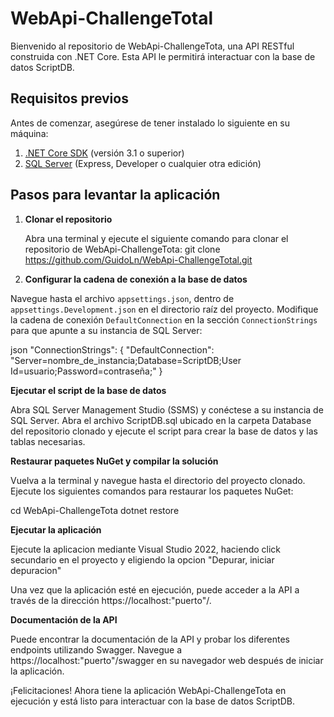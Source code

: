 # WebApi-ChallengeTotal

Bienvenido al repositorio de WebApi-ChallengeTota, una API RESTful construida con .NET Core. Esta API le permitirá interactuar con la base de datos ScriptDB.

## Requisitos previos

Antes de comenzar, asegúrese de tener instalado lo siguiente en su máquina:

1. [.NET Core SDK](https://dotnet.microsoft.com/download) (versión 3.1 o superior)
2. [SQL Server](https://www.microsoft.com/es-es/sql-server/sql-server-downloads) (Express, Developer o cualquier otra edición)

## Pasos para levantar la aplicación

1. **Clonar el repositorio**

   Abra una terminal y ejecute el siguiente comando para clonar el repositorio de WebApi-ChallengeTota: git clone https://github.com/GuidoLn/WebApi-ChallengeTotal.git
   
  
2. **Configurar la cadena de conexión a la base de datos**

Navegue hasta el archivo `appsettings.json`, dentro de `appsettings.Development.json` en el directorio raíz del proyecto. Modifique la cadena de conexión `DefaultConnection` en la sección `ConnectionStrings` para que apunte a su instancia de SQL Server:

json
"ConnectionStrings": {
  "DefaultConnection": "Server=nombre_de_instancia;Database=ScriptDB;User Id=usuario;Password=contraseña;"
}

**Ejecutar el script de la base de datos**

Abra SQL Server Management Studio (SSMS) y conéctese a su instancia de SQL Server. Abra el archivo ScriptDB.sql ubicado en la carpeta Database del repositorio clonado y ejecute el script para crear la base de datos y las tablas necesarias.

**Restaurar paquetes NuGet y compilar la solución**

Vuelva a la terminal y navegue hasta el directorio del proyecto clonado. Ejecute los siguientes comandos para restaurar los paquetes NuGet:

cd WebApi-ChallengeTota
dotnet restore


**Ejecutar la aplicación**

Ejecute la aplicacion mediante Visual Studio 2022, haciendo click secundario en el proyecto y eligiendo la opcion "Depurar, iniciar depuracion"


Una vez que la aplicación esté en ejecución, puede acceder a la API a través de la dirección https://localhost:"puerto"/.

**Documentación de la API**

Puede encontrar la documentación de la API y probar los diferentes endpoints utilizando Swagger. Navegue a https://localhost:"puerto"/swagger en su navegador web después de iniciar la aplicación.

¡Felicitaciones! Ahora tiene la aplicación WebApi-ChallengeTota en ejecución y está listo para interactuar con la base de datos ScriptDB.

